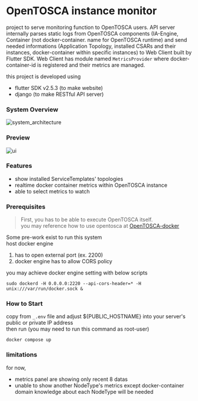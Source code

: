 # OpenTOSCA instance monitor
project to serve monitoring function to OpenTOSCA users. API server internally parses static logs from OpenTOSCA components (IA-Engine, Container (not docker-container. name for OpenTOSCA runtime) and send needed informations (Application Topology, installed CSARs and their instances, docker-container within specific instances) to Web Client built by Flutter SDK. Web Client has module named `MetricsProvider` where docker-container-id is registered and their metrics are managed.

this project is developed using
- flutter SDK v2.5.3 (to make website)
- django (to make RESTful API server)

### System Overview
![system_architecture](https://user-images.githubusercontent.com/22641543/141505262-ed78349e-a1b1-4b56-9329-161fe998e961.png)

### Preview
![ui](https://user-images.githubusercontent.com/22641543/141505612-e53c2e1c-e2d4-443b-9a47-1167a2fec081.png)

### Features
- show installed ServiceTemplates' topologies
- realtime docker container metrics within OpenTOSCA instance
- able to select metrics to watch

### Prerequisites
> First, you has to be able to execute OpenTOSCA itself.  
you may reference how to use opentosca at [OpenTOSCA-docker](https://github.com/OpenTOSCA/opentosca-docker)
  

Some pre-work exist to run this system  
host docker engine
1. has to open external port (ex. 2200)  
2. docker engine has to allow CORS policy

you may achieve docker engine setting with below scripts 
``` shell
sudo dockerd -H 0.0.0.0:2220 --api-cors-header=* -H unix:///var/run/docker.sock &
```

### How to Start

copy from `_.env` file and adjust ${PUBLIC_HOSTNAME} into your server's public or private IP address  
then run (you may need to run this command as root-user)
```
docker compose up
```

### limitations
for now,
- metrics panel are showing only recent 8 datas
- unable to show another NodeType's metrics except docker-container
domain knowledge about each NodeType will be needed
